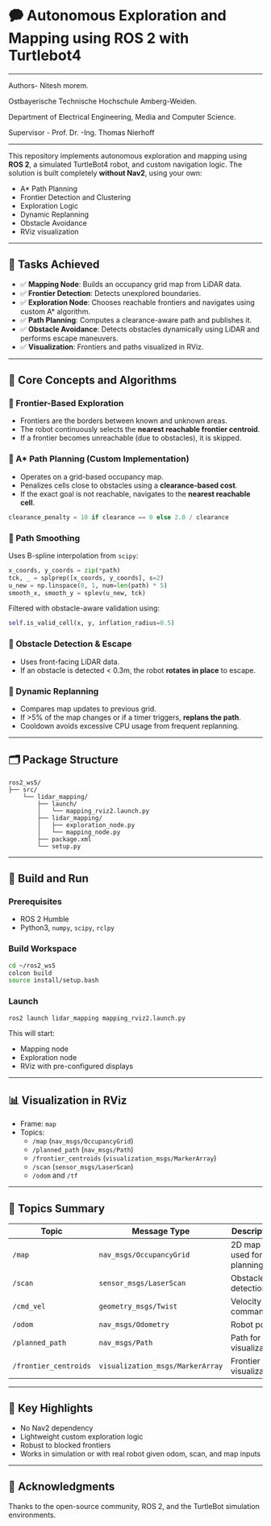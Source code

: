 # 🗭 Autonomous Exploration and Mapping using ROS 2 with Turtlebot4

---
Authors- Nitesh morem.

 Ostbayerische Technische Hochschule Amberg-Weiden.
 
 Department of Electrical Engineering, Media and Computer Science.
 
 Supervisor - Prof. Dr. -Ing. Thomas Nierhoff


---


This repository implements autonomous exploration and mapping using **ROS 2**, a simulated TurtleBot4 robot, and custom navigation logic. The solution is built completely **without Nav2**, using your own:

- A\* Path Planning
- Frontier Detection and Clustering
- Exploration Logic
- Dynamic Replanning
- Obstacle Avoidance
- RViz visualization

---

## 🚀 Tasks Achieved

- ✅ **Mapping Node**: Builds an occupancy grid map from LiDAR data.
- ✅ **Frontier Detection**: Detects unexplored boundaries.
- ✅ **Exploration Node**: Chooses reachable frontiers and navigates using custom A\* algorithm.
- ✅ **Path Planning**: Computes a clearance-aware path and publishes it.
- ✅ **Obstacle Avoidance**: Detects obstacles dynamically using LiDAR and performs escape maneuvers.
- ✅ **Visualization**: Frontiers and paths visualized in RViz.

---

## 🧠 Core Concepts and Algorithms

### 🔹 Frontier-Based Exploration
- Frontiers are the borders between known and unknown areas.
- The robot continuously selects the **nearest reachable frontier centroid**.
- If a frontier becomes unreachable (due to obstacles), it is skipped.

### 🔹 A\* Path Planning (Custom Implementation)
- Operates on a grid-based occupancy map.
- Penalizes cells close to obstacles using a **clearance-based cost**.
- If the exact goal is not reachable, navigates to the **nearest reachable cell**.

```python
clearance_penalty = 10 if clearance == 0 else 2.0 / clearance
```

### 🔹 Path Smoothing




Uses B-spline interpolation from `scipy`:
```python
x_coords, y_coords = zip(*path)
tck, _ = splprep([x_coords, y_coords], s=2)
u_new = np.linspace(0, 1, num=len(path) * 5)
smooth_x, smooth_y = splev(u_new, tck)
```
Filtered with obstacle-aware validation using:
```python
self.is_valid_cell(x, y, inflation_radius=0.5)
```

### 🔹 Obstacle Detection & Escape
- Uses front-facing LiDAR data.
- If an obstacle is detected < 0.3m, the robot **rotates in place** to escape.

### 🔹 Dynamic Replanning
- Compares map updates to previous grid.
- If >5% of the map changes or if a timer triggers, **replans the path**.
- Cooldown avoids excessive CPU usage from frequent replanning.

---

## 🗂️ Package Structure
```
ros2_ws5/
├── src/
    └── lidar_mapping/
        ├── launch/
        │   └── mapping_rviz2.launch.py
        ├── lidar_mapping/
        │   ├── exploration_node.py
        │   └── mapping_node.py
        ├── package.xml
        └── setup.py
```

---

## 🔧 Build and Run

### Prerequisites
- ROS 2 Humble
- Python3, `numpy`, `scipy`, `rclpy`

### Build Workspace
```bash
cd ~/ros2_ws5
colcon build
source install/setup.bash
```

### Launch
```bash
ros2 launch lidar_mapping mapping_rviz2.launch.py
```

This will start:
- Mapping node
- Exploration node
- RViz with pre-configured displays

---

## 📊 Visualization in RViz
- Frame: `map`
- Topics:
  - `/map` (`nav_msgs/OccupancyGrid`)
  - `/planned_path` (`nav_msgs/Path`)
  - `/frontier_centroids` (`visualization_msgs/MarkerArray`)
  - `/scan` (`sensor_msgs/LaserScan`)
  - `/odom` and `/tf`

---

## 🔀 Topics Summary

| Topic | Message Type | Description |
|---|---|---|
| `/map` | `nav_msgs/OccupancyGrid` | 2D map used for planning |
| `/scan` | `sensor_msgs/LaserScan` | Obstacle detection |
| `/cmd_vel` | `geometry_msgs/Twist` | Velocity commands |
| `/odom` | `nav_msgs/Odometry` | Robot pose |
| `/planned_path` | `nav_msgs/Path` | Path for visualization |
| `/frontier_centroids` | `visualization_msgs/MarkerArray` | Frontier visualization |

---

## 🌟 Key Highlights
- No Nav2 dependency 
- Lightweight custom exploration logic
- Robust to blocked frontiers
- Works in simulation or with real robot given odom, scan, and map inputs

---

## 🙌 Acknowledgments
Thanks to the open-source community, ROS 2, and the TurtleBot simulation environments.
